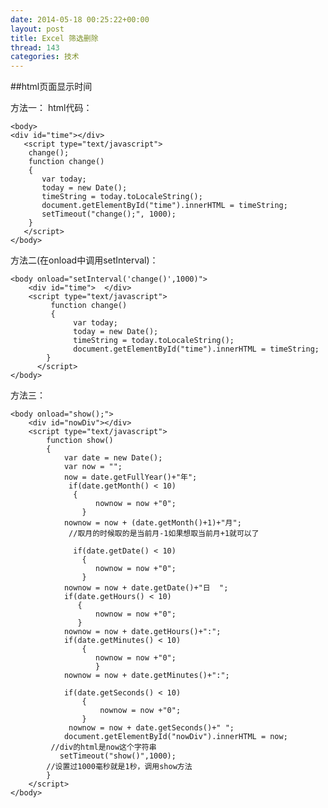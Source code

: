 ```yaml
---
date: 2014-05-18 00:25:22+00:00
layout: post
title: Excel 筛选删除
thread: 143
categories: 技术
---
```

<!-- ###Excel 删除不必要信息			
步骤如下  >首先我的Office是2007版本的，打开你要筛选删除的Excel表，以下图为例：		
> 1.用鼠标点到你要筛选的那一列其中你要选中的例如本例中的“李四”，再点击开始栏里边即Excel表右上角的*排序和筛选*图标并选中其中的*筛选*![Step 1](/assets/Delete_1.jpg)		
>2.点击本例选中的_李四_那格右下方按钮，点击全选，再把_李四_打勾处去掉，确认。![Step 2](/assets/Delete_2.jpg)		
>3.跳转回Excel表后选中要删除的内容。![Step 3](/assets/Delete_3.jpg)		
>4.回到Excel表后再次点击*李四*![Step 4](/assets/Delete_4.jpg)右下方的按钮，点击筛选，选中“李四”并确定，![Step 5](/assets/Delete_5.jpg)		最后就得到了（删除了不要的信息）![Step 6](/assets/Delete_6.jpg)	 -->		##html页面显示时间
方法一：
html代码：

    <body>  
    <div id="time"></div>  
	   <script type="text/javascript">  
		change();  
		function change()  
		{  
    	   var today;  
    	   today = new Date();  
     	   timeString = today.toLocaleString();  
     	   document.getElementById("time").innerHTML = timeString;  
     	   setTimeout("change();", 1000);  
		}  
	   </script>  
    </body> 

方法二(在onload中调用setInterval)：
    
    <body onload="setInterval('change()',1000)">  
        <div id="time">  </div>  
      	<script type="text/javascript">  
             function change()  
             {  
                  var today;  
                  today = new Date();  
                  timeString = today.toLocaleString();  
                  document.getElementById("time").innerHTML = timeString;  
            }  
          </script>  
    </body>  

方法三：

    <body onload="show();">  
        <div id="nowDiv"></div>           
        <script type="text/javascript">  
            function show()
            {                  
                var date = new Date();  
                var now = "";                  
                now = date.getFullYear()+"年";  
                 if(date.getMonth() < 10)  
                  {  
                       nownow = now +"0";  
                    }  
                nownow = now + (date.getMonth()+1)+"月";   
                 //取月的时候取的是当前月-1如果想取当前月+1就可以了                  
          
                  if(date.getDate() < 10)  
                    {  
                       nownow = now +"0";  
                    }  
                nownow = now + date.getDate()+"日  ";     
                if(date.getHours() < 10)  
                   {  
                       nownow = now +"0";  
                   }  
                nownow = now + date.getHours()+":";     
                if(date.getMinutes() < 10)  
                    {  
                       nownow = now +"0";  
                       }  
                nownow = now + date.getMinutes()+":";  
          
                if(date.getSeconds() < 10)  
                    {  
                        nownow = now +"0";  
                    }  
                 nownow = now + date.getSeconds()+" ";  
                document.getElementById("nowDiv").innerHTML = now;   
             //div的html是now这个字符串                  
               setTimeout("show()",1000);   
            //设置过1000毫秒就是1秒，调用show方法                  
            }  
        </script>  
    </body> 